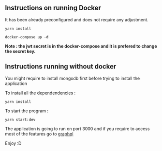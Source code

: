 ## Instructions on running Docker

It has been already preconfigured and does not require any adjustment.

```
yarn install

docker-compose up -d
```

**Note : the jwt secret is in the docker-compose and it is prefered to change the secret key.**

## Instructions running without docker

You might require to install mongodb first before trying to install the application

To install all the dependendencies :

```
yarn install
```

To start the program :

```
yarn start:dev
```

The application is going to run on port 3000 and if you require to access most of the features go to
[graphql](http://localhost:3000/graphql)

Enjoy :D
